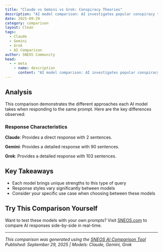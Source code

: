 ```yaml
---
title: "Claude vs Gemini vs Grok: Conspiracy Theories"
description: "AI model comparison: AI investigates popular conspiracy theories - what's actually possible?..."
date: 2025-09-29
category: comparison
layout: Clean
tags:
  - Claude
  - Gemini
  - Grok
  - AI Comparison
author: SNEOS Community
head:
  - - meta
    - name: description
      content: "AI model comparison: AI investigates popular conspiracy theories - what's actually possible?..."
---
```


<ChatComparison
  title="Claude vs Gemini vs Grok: Conspiracy Theories"
  prompt="AI investigates popular conspiracy theories - what's actually possible?"
  :responses='{
    "Claude": "Invalid API source. Please specify \u0027openai\u0027, \u0027anthropic\u0027, \u0027gemini\u0027, \u0027gemini-grounding\u0027, \u0027deepseek\u0027, \u0027grok\u0027, \u0027grok-live\u0027, or \u0027mistral\u0027.",
    "Gemini": "Okay, let\u0027s dive into the fascinating world of conspiracy theories and use AI\u0027s analytical capabilities to assess their plausibility, focusing on what\u0027s actually *possible*, even if highly improbable or lacking evidence.  We won\u0027t be confirming any of these, but rather examining the underlying concepts and technologies that *could* make them work, theoretically.  Keep in mind: This is speculative and for entertainment purposes only. It does not represent endorsement of any conspiracy theory.\n\n**Here\u0027s the structure we\u0027ll use:**\n\n1.  **Conspiracy Theory:** Briefly describe the core claim.\n2.  **Underlying Assumption(s):** What capabilities/technologies/societal structures *must* exist for the theory to even be conceivable.\n3.  **AI Analysis of Possibility:** How plausible are those underlying assumptions, based on current scientific understanding and technological trends?  What are the biggest hurdles?  Could AI itself be used to *support* or *debunk* aspects of the theory?\n4.  **\u0022Possible\u0022 Rating:**  A subjective rating from 1 (Extremely Unlikely) to 5 (Theoretically Plausible, but still requiring leaps of faith and significant evidence gaps).\n\n**Let\u0027s begin!**\n\n**1. The Moon Landing Hoax**\n\n*   **Conspiracy Theory:** The Apollo 11 moon landing (and subsequent missions) were faked, filmed in a studio, and designed to win the Cold War space race.\n\n*   **Underlying Assumption(s):**\n    *   Vast coordination and secrecy across NASA, government agencies, and potentially other nations.\n    *   Technological capabilities to convincingly simulate lunar conditions in the 1960s (low gravity, vacuum, radiation).\n    *   The ability to silence all participants involved in the hoax for decades.\n    *   A political motivation so strong it would justify this level of deception.\n\n*   **AI Analysis of Possibility:**\n    *   **Coordination \u0026 Secrecy:** AI could analyze historical data (personnel records, communication logs, financial transactions) to look for anomalies that *might* suggest coordinated deception. However, the scale of the operation required makes this highly improbable without leaks.  AI could also model the social network required to maintain such a secret and assess its stability over time (very unstable).\n    *   **Simulating Lunar Conditions:** Recreating the lunar environment in 1969 would have been extraordinarily difficult with the technology available.  AI could analyze historical film footage against known physics to identify potential inconsistencies impossible to reproduce in 1969. For example, AI could be trained to identify subtle distortions in shadows or the way dust moved that wouldn\u0027t match a true vacuum.  The AI could also model the energy requirements to create a large enough sound stage with vacuum conditions, and see if those requirements align with historical energy usage data.\n    *   **Silencing Participants:**  Keeping so many people quiet for so long is a massive challenge. While AI could analyze historical records for evidence of coercion or silencing, it would be extremely difficult to prove anything definitively without more evidence.\n    *   **Political Motivation:** AI could be used to quantify the potential benefits of winning the space race during the Cold War and weigh them against the risks of the hoax being exposed.  However, this is largely subjective and depends on assumptions about the political climate at the time.\n\n*   **\u0022Possible\u0022 Rating:** 1 (Extremely Unlikely) - The level of coordination, technological achievement (in faking it), and long-term secrecy required are simply too improbable given available evidence.\n\n**2. Chemtrails**\n\n*   **Conspiracy Theory:** The persistent condensation trails left by aircraft (contrails) are actually \u0022chemtrails\u0022 \u2013 chemical or biological agents deliberately sprayed into the atmosphere for purposes such as weather modification, population control, or military operations.\n\n*   **Underlying Assumption(s):**\n    *   Global-scale aerosol spraying program conducted by governments or secret organizations.\n    *   Advanced aerial dispersion technology capable of uniformly distributing agents.\n    *   Existence of chemical or biological agents that can effectively achieve the purported goals (weather modification, population control, etc.).\n    *   Widespread complicity among pilots, air traffic controllers, and scientists.\n\n*   **AI Analysis of Possibility:**\n    *   **Aerosol Spraying Program:** AI could analyze flight patterns, correlating them with reports of \u0022chemtrails\u0022 and analyzing weather patterns in those regions.  This would involve massive datasets of flight data, weather reports, and atmospheric composition analysis. However, distinguishing normal contrails from supposed \u0022chemtrails\u0022 based on visual observation alone is problematic, and requires analysis of the atmospheric composition.\n    *   **Dispersion Technology:**  While aerosol dispersion is possible (crop dusting, cloud seeding), the scale and uniformity required for chemtrail theories would be difficult to achieve.  AI could model the atmospheric dispersion patterns based on aircraft trajectories and weather conditions to see if they align with the purported goals of the spraying program.\n    *   **Effective Agents:** AI could be used to analyze the plausibility of using specific chemicals or biological agents for weather modification or population control.  This would involve analyzing scientific literature on these agents, their potential effects, and the feasibility of delivering them via aerial spraying. However, creating agents for population control that are effective, specific, and undetectable would be a massive scientific challenge.\n    *   **Widespread Complicity:**  Similar to the moon landing hoax, maintaining secrecy on this scale would be difficult. AI could analyze communication patterns and personnel records to look for anomalies, but the sheer number of people involved makes this highly challenging.\n\n*   **\u0022Possible\u0022 Rating:** 2 (Highly Unlikely) - While localized cloud seeding and weather modification are real, the scale, secrecy, and scientific implausibility of chemtrail theories make them extremely unlikely.\n\n**3.  The Reptilian Elite**\n\n*   **Conspiracy Theory:** The world is secretly controlled by a race of reptilian humanoids who disguise themselves as humans and manipulate global events to their own advantage.\n\n*   **Underlying Assumption(s):**\n    *   Advanced shapeshifting technology or genetic engineering allowing reptilian humanoids to seamlessly mimic human appearance.\n    *   A hierarchical social structure among the reptilian elite, allowing for coordinated global control.\n    *   A hidden network of underground bases and communication systems.\n    *   Motivation for reptilian control (e.g., resource extraction, genetic manipulation).\n\n*   **AI Analysis of Possibility:**\n    *   **Shapeshifting Technology:**  Currently, there is no known technology or biological process that would allow for the seamless shapeshifting required by this theory. AI could model the biological and technological challenges of shapeshifting, highlighting the sheer impossibility based on current scientific understanding.\n    *   **Reptilian Social Structure:**  AI could analyze social networks and power structures to identify potential anomalies or hidden hierarchies. However, the vastness and complexity of human society would make it extremely difficult to detect a subtle reptilian influence.\n    *   **Underground Bases:**  AI could analyze geological data and satellite imagery to look for evidence of large-scale underground structures. However, the scale and depth required for the reptilian bases would make them difficult to conceal.\n    *   **Reptilian Motivation:**  AI could be used to model the potential benefits of reptilian control, but this would be highly speculative and based on assumptions about their alien psychology and goals.\n\n*   **\u0022Possible\u0022 Rating:** 1 (Extremely Unlikely) - The reptilian elite theory relies on fantastical technologies and biological processes that are not supported by scientific evidence.\n\n**4.  The Mandela Effect**\n\n*   **Conspiracy Theory:**  The Mandela Effect is the phenomenon where a large group of people share the same false memory. Conspiracy theories posit that it\u0027s evidence of parallel realities, time travel, or manipulation of collective memory.\n\n*   **Underlying Assumption(s):**\n    *   The fabric of reality is mutable and can be influenced by external forces (time travelers, alternate dimensions).\n    *   Memory is not a fixed and immutable record, but rather a malleable construct.\n    *   Technology exists (or will exist) to manipulate or overwrite collective memories.\n\n*   **AI Analysis of Possibility:**\n    *   **Mutable Reality:**  The existence of parallel realities or time travel remains speculative and unproven. However, quantum physics offers theoretical frameworks that suggest the possibility of alternate timelines. AI could be used to model these theoretical frameworks and explore the potential for interactions between different realities.\n    *   **Malleable Memory:** Neuroscience has shown that memory is indeed a reconstructive process, prone to errors and distortions. AI could be used to analyze patterns of false memories and identify potential causes, such as suggestion, misinformation, or cognitive biases. AI is already being used to detect deep fakes, so could be adapted to detect deep-fake *memories*.\n    *   **Memory Manipulation Technology:**  While there is no technology currently capable of directly manipulating memories on a large scale, research into brain-computer interfaces and neurostimulation is advancing rapidly. AI could analyze the potential for these technologies to be used for memory manipulation in the future.\n\n*   **\u0022Possible\u0022 Rating:** 3 (Potentially Plausible, Within Certain Limits) - While the idea of parallel realities or deliberate memory manipulation is highly speculative, the understanding that memory is fallible and subject to influence makes the Mandela Effect a plausible phenomenon, even if the extreme conspiracy interpretations are unlikely.\n\n**Important Considerations:**\n\n*   **Confirmation Bias:**  AI can be susceptible to confirmation bias if trained on datasets that are biased towards specific viewpoints. It\u0027s crucial to use diverse and unbiased data sources.\n*   **Lack of Evidence:**  Many conspiracy theories rely on a lack of evidence as \u0022proof\u0022 of a cover-up. AI can help identify gaps in knowledge, but it cannot create evidence where none exists.\n*   **The Human Element:**  AI cannot fully account for the irrationality, unpredictability, and emotional factors that drive human behavior, which are often central to conspiracy theories.\n\n**In conclusion,** AI can be a powerful tool for analyzing the plausibility of conspiracy theories by examining the underlying assumptions, technologies, and societal structures required for them to be true.  However, it\u0027s essential to remember that AI analysis is only as good as the data it\u0027s trained on, and it cannot definitively prove or disprove any conspiracy theory without credible evidence.  The fun is in the exploration, not the confirmation!\n",
    "Grok": "Conspiracy theories have been a part of human culture for centuries, fueled by a mix of distrust, misinformation, and the human tendency to seek patterns in chaos. Let\u2019s dive into some of the most popular conspiracy theories, analyze their core claims, and break down what\u2019s actually possible using a combination of evidence, logic, and scientific reasoning. I\u2019ll keep this grounded and focus on plausibility rather than outright dismissal or endorsement.\n\n---\n\n### 1. **Moon Landing Hoax (1969)**\n   - **Claim**: The Apollo 11 moon landing was faked by NASA, staged in a Hollywood studio to win the Space Race against the Soviet Union.\n   - **What\u2019s Possible**: Faking a moon landing in 1969 would have required an unprecedented level of secrecy and coordination. We\u2019re talking about tens of thousands of people\u2014NASA employees, contractors, and international observers\u2014keeping quiet for decades. The technology to convincingly fake the footage (like slow-motion walking to simulate low gravity) was rudimentary at the time, and inconsistencies claimed by skeptics (e.g., shadows, lack of stars in photos) are explained by basic physics and photography principles (lunar lighting, camera exposure settings).\n     - **Evidence Against**: The Soviet Union, a fierce rival, never called it a hoax\u2014they had the means to track the mission and would\u2019ve exposed a fake to humiliate the US. Physical evidence like moon rocks, verified by independent geologists worldwide, matches no earthly material. Retroreflectors left on the moon by Apollo missions are still used today to measure lunar distance via laser ranging.\n     - **Plausibility**: Extremely unlikely. The logistics of pulling off such a deception, combined with tangible evidence and third-party corroboration, make this theory implausible. Occam\u2019s razor favors the simpler explanation: we went to the moon.\n\n---\n\n### 2. **9/11 Inside Job**\n   - **Claim**: The September 11, 2001, attacks were orchestrated by the US government (or elements within it) as a pretext for war and surveillance.\n   - **What\u2019s Possible**: The scale of coordination required for this theory is staggering. It implies that hundreds, if not thousands, of people in government, military, intelligence, and private sectors collaborated to plant explosives in the Twin Towers (as some claim for \u201Ccontrolled demolition\u201D), manipulate air traffic, and cover up evidence\u2014all without a single credible whistleblower or leaked document. \n     - **Evidence Against**: The National Institute of Standards and Technology (NIST) and independent engineering studies explain the collapse of the towers due to jet fuel fires weakening steel structures. The \u201Ccontrolled demolition\u201D idea ignores the chaotic, uneven nature of the collapses and lacks evidence of explosives (like chemical residues or detonation cords). Al-Qaeda\u2019s involvement is well-documented through communications, confessions, and financial trails.\n     - **Plausibility**: Very low. While government incompetence or foreknowledge of threats is within the realm of possibility (and declassified documents show missed warnings), a full-scale inside job defies logistical reality and the overwhelming body of evidence supporting the official narrative.\n\n---\n\n### 3. **Flat Earth**\n   - **Claim**: The Earth is a flat plane, and photos of a spherical Earth (along with scientific consensus) are part of a global cover-up by governments and space agencies.\n   - **What\u2019s Possible**: The idea of a flat Earth contradicts every observable phenomenon and measurement we have. A conspiracy of this magnitude would require millions of people\u2014scientists, pilots, sailors, satellite operators, and more\u2014to lie or be deceived about basic reality for centuries. \n     - **Evidence Against**: Simple experiments, like ships disappearing bottom-first over the horizon, demonstrate curvature. GPS, weather forecasting, and air travel rely on a spherical model. Photos from space, including live feeds from the International Space Station, corroborate this. Ancient Greeks like Eratosthenes calculated the Earth\u2019s circumference over 2,000 years ago using shadows and basic geometry.\n     - **Plausibility**: Effectively zero. The flat Earth theory ignores fundamental physics (gravity, Coriolis effect) and fails to provide a coherent alternative model that accounts for observable facts. Psychological factors like distrust in institutions better explain its persistence than any factual basis.\n\n---\n\n### 4. **Chemtrails (Chemical Spraying from Airplanes)**\n   - **Claim**: Contrails from airplanes are actually \u201Cchemtrails,\u201D chemicals sprayed by governments for purposes like weather control, population control, or mind manipulation.\n   - **What\u2019s Possible**: Large-scale aerial spraying programs for weather modification (like cloud seeding with silver iodide) do exist and have been documented in limited contexts. However, the chemtrail theory claims a global, secretive operation involving commercial airlines and military aircraft, with no credible evidence of harmful chemicals being dispersed en masse.\n     - **Evidence Against**: Contrails are water vapor condensing in cold, high-altitude air\u2014basic physics. Tests of contrail residue show nothing unusual beyond expected pollutants from jet fuel. The logistics of secretly loading and spraying chemicals from thousands of planes daily, without leaks from pilots, ground crews, or regulators, are implausible. Claims of health effects often rely on anecdotal correlation, not causation.\n     - **Plausibility**: Low. While small-scale weather modification is real, the idea of a vast chemtrail conspiracy lacks evidence and ignores simpler explanations for contrail appearance and persistence (humidity and temperature at altitude).\n\n---\n\n### 5. **JFK Assassination (Beyond Lee Harvey Oswald)**\n   - **Claim**: President John F. Kennedy\u2019s 1963 assassination was not the work of a lone gunman (Lee Harvey Oswald) but a conspiracy involving the CIA, Mafia, or other powerful entities.\n   - **What\u2019s Possible**: Unlike other theories, this one has some plausible elements. The Warren Commission\u2019s conclusion that Oswald acted alone has been criticized for inconsistencies, rushed conclusions, and ignored leads. Declassified documents show the CIA had reasons to dislike JFK (like the Bay of Pigs fallout), and Oswald had murky ties to both Soviet and US intelligence circles. Multiple gunmen theories persist due to witness accounts of shots from different directions and the infamous \u201Cmagic bullet\u201D trajectory.\n     - **Evidence Against**: Ballistic and forensic evidence largely supports the lone gunman theory, including bullet trajectories and Oswald\u2019s rifle. Acoustic evidence for a second shooter (from the grassy knoll) was later debunked by experts. No concrete proof of a conspiracy has emerged in decades, despite extensive investigations and declassified files.\n     - **Plausibility**: Moderate. While a conspiracy isn\u2019t proven, the messy political context of the era (Cold War, organized crime, CIA overreach) and unanswered questions leave room for speculation. It\u2019s possible small groups could have influenced or exploited Oswald, even if hard evidence remains elusive.\n\n---\n\n### 6. **Area 51 and Alien Technology**\n   - **Claim**: Area 51, a secretive US military base in Nevada, houses alien spacecraft and technology recovered from crashes like Roswell (1947), and the government reverse-engineers it for advanced weaponry.\n   - **What\u2019s Possible**: Area 51 is a real, classified testing site for experimental aircraft (like the U-2 spy plane and stealth technology). The secrecy naturally fuels speculation. The Roswell incident was officially explained as a weather balloon (later Project Mogul, a classified surveillance program), but eyewitness accounts of \u201Calien bodies\u201D and unusual debris persist.\n     - **Evidence Against**: No verifiable evidence of aliens or extraterrestrial tech has surfaced. Declassified documents and whistleblowers (like Bob Lazar, whose claims are unverified) offer only anecdotal accounts. Advanced US tech can often be traced to terrestrial innovation, not alien influence (e.g., stealth aircraft design evolved from known engineering principles).\n     - **Plausibility**: Low to moderate for secrecy, very low for aliens. Area 51\u2019s purpose as a testing ground for cutting-edge military tech is well-established and explains the secrecy. Alien involvement, while a captivating idea, lacks physical proof and relies heavily on unverifiable personal stories.\n\n---\n\n### Broader Analysis: What Makes a Conspiracy Theory Plausible?\nFor a conspiracy to be feasible, it needs:\n1. **Limited Scope**: The fewer people involved, the easier to keep a secret. Theories requiring thousands of complicit actors (e.g., moon landing hoax) are logistically improbable.\n2. **Motive and Means**: There must be a clear reason and capability for the conspiracy. JFK\u2019s assassination theories hold water because of documented political tensions and intelligence overreach at the time.\n3. **Evidence Gaps**: Theories thrive where data is missing or ambiguous. Once solid evidence emerges (e.g., NIST reports on 9/11), plausibility often drops.\n4. **Human Nature**: People can and do conspire for power, money, or control\u2014Watergate and MKUltra are proven examples. But grand, world-spanning plots strain credulity due to incompetence and leaks.\n\n---\n\n### Conclusion: What\u2019s Actually Possible?\n- **Plausible**: Small-scale conspiracies, like cover-ups or limited government overreach (e.g., potential hidden angles to JFK\u2019s death), are within the realm of human behavior and historical precedent.\n- **Improbable**: Massive, global conspiracies (e.g., flat Earth, chemtrails) fail under scrutiny due to overwhelming evidence to the contrary and the sheer difficulty of coordination without detection.\n- **Nuance Matters**: Some theories start with a kernel of truth\u2014government secrecy (Area 51) or real programs (weather modification)\u2014but balloon into exaggerated, unsupported claims.\n\nSkepticism is healthy, but it must be paired with critical thinking. Extraordinary claims require extraordinary evidence, and most popular conspiracy theories collapse under the weight of simpler, evidence-based explanations. That said, history shows that power structures can and do hide uncomfortable truths, so dismissing every theory outright is as lazy as believing them all. Keep digging, but follow the facts. What conspiracy theory are you curious about next? I can dive deeper."
  }'
  published-date="16:28"
/>

## Analysis

This comparison demonstrates the different approaches each AI model takes when responding to the same prompt. Here are the key differences observed:

### Response Characteristics

**Claude**: Provides a direct response with 2 sentences. 

**Gemini**: Provides a detailed response with 90 sentences. 

**Grok**: Provides a detailed response with 103 sentences. 

## Key Takeaways

- Each model brings unique strengths to this type of query
- Response styles vary significantly between models
- Consider your specific use case when choosing between these models

## Try This Comparison Yourself

Want to test these models with your own prompts? Visit [SNEOS.com](https://sneos.com) to compare AI responses side-by-side in real-time.

---

*This comparison was generated using the [SNEOS AI Comparison Tool](https://sneos.com)*
*Published: September 29, 2025 | Models: Claude, Gemini, Grok*
